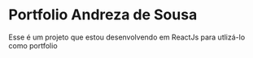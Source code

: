 # Portfolio Andreza de Sousa

Esse é um projeto que estou desenvolvendo em ReactJs para utlizá-lo como portfolio